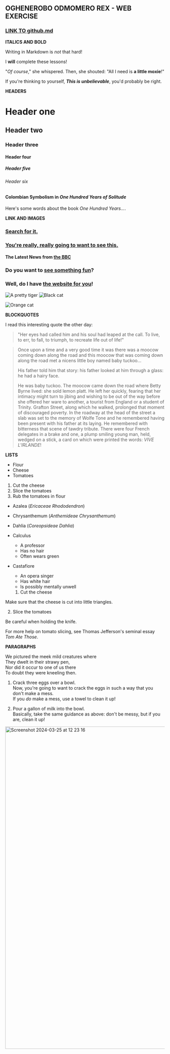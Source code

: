 ## OGHENEROBO ODMOMERO REX - WEB EXERCISE  

### [LINK TO github.md](https://rexblazy.github.io/Github.md/)  

**ITALICS AND BOLD**

Writing in Markdown is _not_ that hard!

I **will** complete these lessons!

"_Of course_," she whispered. Then, she shouted: "All I need is **a little moxie**!"

If you're thinking to yourself, **_This is unbelievable_**, you'd probably be right.


**HEADERS**

# Header one
## Header two
### Header three
#### Header four
##### Header five
###### Header six
#### Colombian Symbolism in _One Hundred Years of Solitude_

Here's some words about the book _One Hundred Years..._.




**LINK AND IMAGES**

### [Search for it.](https://www.google.com)  
### [You're **really, really** going to want to see this.](https://www.dailykitten.com)  
#### The Latest News from [the BBC](https://www.bbc.com/news)  
### Do you want to [see something fun][a fun place]?  

### Well, do I have [the website for you][another fun place]!

[a fun place]:https://www.zombo.com
[another fun place]:https://www.stumbleupon.com
![A pretty tiger](https://upload.wikimedia.org/wikipedia/commons/5/56/Tiger.50.jpg)
![Black cat][black]

![Orange cat][Orange]

[Black]: https://upload.wikimedia.org/wikipedia/commons/a/a3/81_INF_DIV_SSI.jpg

[Orange]: http://icons.iconarchive.com/icons/google/noto-emoji-animals-nature/256/22221-cat-icon.png


**BLOCKQUOTES**

I read this interesting quote the other day:

>"Her eyes had called him and his soul had leaped at the call. To live, to err, to fall, to triumph, to recreate life out of life!"


>Once upon a time and a very good time it was there was a moocow coming down along the road and this moocow that was coming down along the road met a nicens little boy named baby tuckoo...
>
>His father told him that story: his father looked at him through a glass: he had a hairy face.
>
>He was baby tuckoo. The moocow came down the road where Betty Byrne lived: she sold lemon platt.
>He left her quickly, fearing that her intimacy might turn to jibing and wishing to be out of the way before she offered her ware to another, a tourist from England or a student of Trinity. Grafton Street, along which he walked, prolonged that moment of discouraged poverty. In the roadway at the head of the street a slab was set to the memory of Wolfe Tone and he remembered having been present with his father at its laying. He remembered with bitterness that scene of tawdry tribute. There were four French delegates in a brake and one, a plump smiling young man, held, wedged on a stick, a card on which were printed the words: _VIVE L'IRLANDE_!


**LISTS**

* Flour
* Cheese
* Tomatoes

1. Cut the cheese
2. Slice the tomatoes
3. Rub the tomatoes in flour

* Azalea (_Ericaceae Rhododendron_)
* Chrysanthemum (_Anthemideae Chrysanthemum_)
* Dahlia (_Coreopsideae Dahlia_)

* Calculus
    * A professor
    * Has no hair
    * Often wears green
* Castafiore
    * An opera singer
    * Has white hair
    * Is possibly mentally unwell

    1. Cut the cheese
  
 Make sure that the cheese is cut into little triangles.

2. Slice the tomatoes
  
 Be careful when holding the knife.
  
 For more help on tomato slicing, see Thomas Jefferson's seminal essay _Tom Ate Those_.

 **PARAGRAPHS**

We pictured the meek mild creatures where  
They dwelt in their strawy pen,  
Nor did it occur to one of us there  
To doubt they were kneeling then.

1. Crack three eggs over a bowl.  
Now, you're going to want to crack the eggs in such a way that you don't make a mess.  
If you _do_ make a mess, use a towel to clean it up!

2. Pour a gallon of milk into the bowl.  
Basically, take the same guidance as above: don't be messy, but if you are, clean it up!

<img width="1015" alt="Screenshot 2024-03-25 at 12 23 16" src="https://github.com/Rexblazy/rex.oghenerobo.github.io/assets/145708667/a8fc41b6-1a1a-4e57-98d9-cbebf069cdae">
